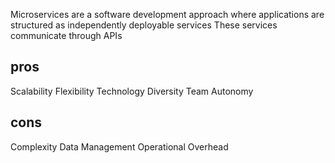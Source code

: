 Microservices are a software development approach where applications are
structured as independently deployable services
These services communicate through APIs 

pros
-------
Scalability
Flexibility
Technology Diversity
Team Autonomy

cons
-------

Complexity
Data Management
Operational Overhead